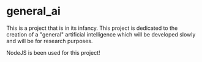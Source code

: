 # general_ai
This is a project that is in its infancy. This project is dedicated to the creation of a "general" artificial intelligence which will be developed slowly and will be for research purposes.

NodeJS is been used for this project!
